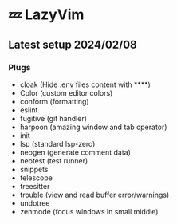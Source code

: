 # 💤 LazyVim

## Latest setup 2024/02/08

### Plugs

- cloak (Hide .env files content with ****)
- Color (custom editor colors)
- conform (formatting)
- eslint
- fugitive (git handler)
- harpoon (amazing window and tab operator)
- init
- lsp (standard lsp-zero)
- neogen (generate comment data)
- neotest (test runner)
- snippets
- telescope
- treesitter
- trouble (view and read buffer error/warnings)
- undotree
- zenmode (focus windows in small middle)
